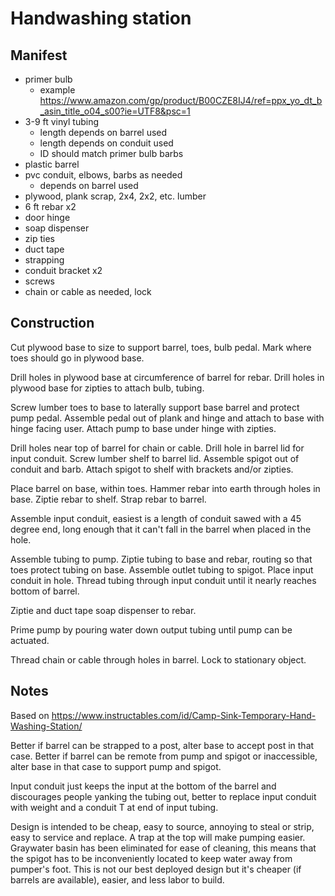 # Handwashing station

## Manifest

- primer bulb
    - example https://www.amazon.com/gp/product/B00CZE8IJ4/ref=ppx_yo_dt_b_asin_title_o04_s00?ie=UTF8&psc=1
- 3-9 ft vinyl tubing
    - length depends on barrel used
    - length depends on conduit used
    - ID should match primer bulb barbs
- plastic barrel
- pvc conduit, elbows, barbs as needed
    - depends on barrel used
- plywood, plank scrap, 2x4, 2x2, etc. lumber
- 6 ft rebar x2
- door hinge
- soap dispenser
- zip ties
- duct tape
- strapping
- conduit bracket x2
- screws
- chain or cable as needed, lock

## Construction

Cut plywood base to size to support barrel, toes, bulb pedal. Mark where toes should go in plywood base.

Drill holes in plywood base at circumference of barrel for rebar. Drill holes in plywood base for zipties to attach bulb, tubing.

Screw lumber toes to base to laterally support base barrel and protect pump pedal. Assemble pedal out of plank and hinge and attach to base with hinge facing user. Attach pump to base under hinge with zipties.

Drill holes near top of barrel for chain or cable. Drill hole in barrel lid for input conduit. Screw lumber shelf to barrel lid. Assemble spigot out of conduit and barb. Attach spigot to shelf with brackets and/or zipties.

Place barrel on base, within toes. Hammer rebar into earth through holes in base. Ziptie rebar to shelf. Strap rebar to barrel.

Assemble input conduit, easiest is a length of conduit sawed with a 45 degree end, long enough that it can't fall in the barrel when placed in the hole.

Assemble tubing to pump. Ziptie tubing to base and rebar, routing so that toes protect tubing on base. Assemble outlet tubing to spigot. Place input conduit in hole. Thread tubing through input conduit until it nearly reaches bottom of barrel.

Ziptie and duct tape soap dispenser to rebar.

Prime pump by pouring water down output tubing until pump can be actuated.

Thread chain or cable through holes in barrel. Lock to stationary object.

## Notes

Based on https://www.instructables.com/id/Camp-Sink-Temporary-Hand-Washing-Station/

Better if barrel can be strapped to a post, alter base to accept post in that case. Better if barrel can be remote from pump and spigot or inaccessible, alter base in that case to support pump and spigot.

Input conduit just keeps the input at the bottom of the barrel and discourages people yanking the tubing out, better to replace input conduit with weight and a conduit T at end of input tubing.

Design is intended to be cheap, easy to source, annoying to steal or strip, easy to service and replace. A trap at the top will make pumping easier. Graywater basin has been eliminated for ease of cleaning, this means that the spigot has to be inconveniently located to keep water away from pumper's foot. This is not our best deployed design but it's cheaper (if barrels are available), easier, and less labor to build.
